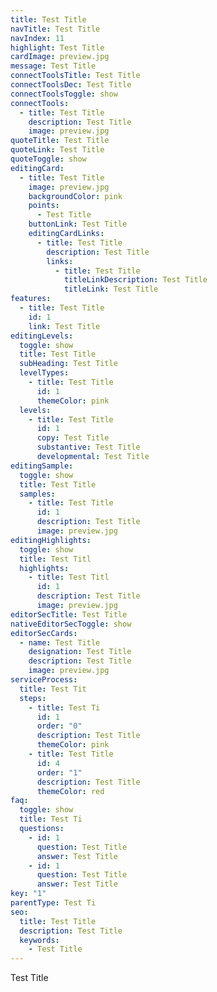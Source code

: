 ```yaml
---
title: Test Title
navTitle: Test Title
navIndex: 11
highlight: Test Title
cardImage: preview.jpg
message: Test Title
connectToolsTitle: Test Title
connectToolsDec: Test Title
connectToolsToggle: show
connectTools:
  - title: Test Title
    description: Test Title
    image: preview.jpg
quoteTitle: Test Title
quoteLink: Test Title
quoteToggle: show
editingCard:
  - title: Test Title
    image: preview.jpg
    backgroundColor: pink
    points:
      - Test Title
    buttonLink: Test Title
    editingCardLinks:
      - title: Test Title
        description: Test Title
        links:
          - title: Test Title
            titleLinkDescription: Test Title
            titleLink: Test Title
features:
  - title: Test Title
    id: 1
    link: Test Title
editingLevels:
  toggle: show
  title: Test Title
  subHeading: Test Title
  levelTypes:
    - title: Test Title
      id: 1
      themeColor: pink
  levels:
    - title: Test Title
      id: 1
      copy: Test Title
      substantive: Test Title
      developmental: Test Title
editingSample:
  toggle: show
  title: Test Title
  samples:
    - title: Test Title
      id: 1
      description: Test Title
      image: preview.jpg
editingHighlights:
  toggle: show
  title: Test Titl
  highlights:
    - title: Test Titl
      id: 1
      description: Test Title
      image: preview.jpg
editorSecTitle: Test Title
nativeEditorSecToggle: show
editorSecCards:
  - name: Test Title
    designation: Test Title
    description: Test Title
    image: preview.jpg
serviceProcess:
  title: Test Tit
  steps:
    - title: Test Ti
      id: 1
      order: "0"
      description: Test Title
      themeColor: pink
    - title: Test Title
      id: 4
      order: "1"
      description: Test Title
      themeColor: red
faq:
  toggle: show
  title: Test Ti
  questions:
    - id: 1
      question: Test Title
      answer: Test Title
    - id: 1
      question: Test Title
      answer: Test Title
key: "1"
parentType: Test Ti
seo:
  title: Test Title
  description: Test Title
  keywords:
    - Test Title
---
```

Test Title